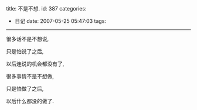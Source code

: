 title: 不是不想.
id: 387
categories:
  - 日记
date: 2007-05-25 05:47:03
tags:
---

很多话不是不想说,

只是怕说了之后,

以后连说的机会都没有了,

很多事情不是不想做,

只是怕做了之后,

以后什么都没的做了.